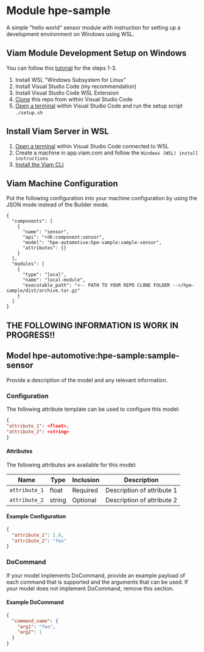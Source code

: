 # Module hpe-sample 

A simple "hello world" sensor module with instruction for setting up a development environment on Windows using WSL.

## Viam Module Development Setup on Windows

You can follow this [tutorial](https://code.visualstudio.com/docs/remote/wsl) for the steps 1-3.

1. Install WSL "Windows Subsystem for Linux"
2. Install Visual Studio Code (my recommendation)
3. Install Visual Studio Code WSL Extension
4. [Clone](https://code.visualstudio.com/docs/sourcecontrol/intro-to-git#_clone-a-repository-locally) this repo from within Visual Studio Code
5. [Open a terminal](https://code.visualstudio.com/docs/terminal/basics) within Visual Studio Code and run the setup script `./setup.sh`


## Install Viam Server in WSL

1. [Open a terminal](https://code.visualstudio.com/docs/terminal/basics) within Visual Studio Code connected to WSL
2. Create a machine in app.viam.com and follow the `Windows (WSL) install instructions`
3. [Install the Viam CLI](https://docs.viam.com/dev/tools/cli/#install)


## Viam Machine Configuration

Put the following configuration into your machine configuration by using the JSON mode instead of the Builder mode.
```
{
  "components": [
    {
      "name": "sensor",
      "api": "rdk:component:sensor",
      "model": "hpe-automotive:hpe-sample:sample-sensor",
      "attributes": {}
    }
  ],
  "modules": [
    {
      "type": "local",
      "name": "local-module",
      "executable_path": "<-- PATH TO YOUR REPO CLONE FOLDER -->/hpe-sample/dist/archive.tar.gz"
    }
  ]
}
```


## THE FOLLOWING INFORMATION IS WORK IN PROGRESS!!

## Model hpe-automotive:hpe-sample:sample-sensor

Provide a description of the model and any relevant information.

### Configuration
The following attribute template can be used to configure this model:

```json
{
"attribute_1": <float>,
"attribute_2": <string>
}
```

#### Attributes

The following attributes are available for this model:

| Name          | Type   | Inclusion | Description                |
|---------------|--------|-----------|----------------------------|
| `attribute_1` | float  | Required  | Description of attribute 1 |
| `attribute_2` | string | Optional  | Description of attribute 2 |

#### Example Configuration

```json
{
  "attribute_1": 1.0,
  "attribute_2": "foo"
}
```

### DoCommand

If your model implements DoCommand, provide an example payload of each command that is supported and the arguments that can be used. If your model does not implement DoCommand, remove this section.

#### Example DoCommand

```json
{
  "command_name": {
    "arg1": "foo",
    "arg2": 1
  }
}
```

